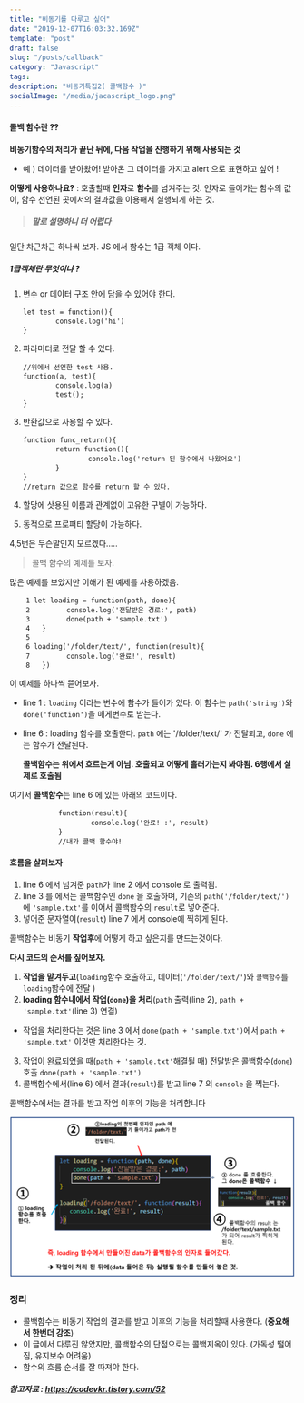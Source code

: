 ```yaml
---
title: "비동기를 다루고 싶어"
date: "2019-12-07T16:03:32.169Z"
template: "post"
draft: false
slug: "/posts/callback"
category: "Javascript"
tags:
description: "비동기특집2( 콜백함수 )"
socialImage: "/media/jacascript_logo.png"
---
```


#### 콜백 함수란 ??

**비동기함수의 처리가 끝난 뒤에, 다음 작업을 진행하기 위해 사용되는 것**

- 예 ) 데이터를 받아왔어! 받아온 그 데이터를 가지고 alert 으로 표현하고 싶어 !

**어떻게 사용하나요?** : 호출할때 **인자**로 **함수**를 넘겨주는 것. 인자로 들어가는 함수의 값이, 함수 선언된 곳에서의 결과값을 이용해서 실행되게 하는 것.

> ##### 말로 설명하니 더 어렵다

일단 차근차근 하나씩 보자. JS 에서 함수는 1급 객체 이다.

##### 1급객체란 무엇이냐 ?

1.  변수 or 데이터 구조 안에 담을 수 있어야 한다.

        let test = function(){
                console.log('hi')
        }

2.  파라미터로 전달 할 수 있다.

        //위에서 선언한 test 사용.
        function(a, test){
                console.log(a)
                test();
        }

3.  반환값으로 사용할 수 있다.

        function func_return(){
                return function(){
                        console.log('return 된 함수에서 나왔어요')
                }
        }
        //return 값으로 함수를 return 할 수 있다.

4.  할당에 삿용된 이름과 관계없이 고유한 구별이 가능하다.
5.  동적으로 프로퍼티 할당이 가능하다.

4,5번은 무슨말인지 모르겠다.....

> 콜백 함수의 예제를 보자.

많은 예제를 보았지만 이해가 된 예제를 사용하겠음.

        1 let loading = function(path, done){
        2         console.log('전달받은 경로:', path)
        3         done(path + 'sample.txt')
        4   }
        5
        6 loading('/folder/text/', function(result){
        7         console.log('완료!', result)
        8   })

이 예제를 하나씩 뜯어보자.

- line 1 : `loading` 이라는 변수에 함수가 들어가 있다. 이 함수는 `path('string')`와 `done('function')`을 매게변수로 받는다.

- line 6 : loading 함수를 호출한다. `path` 에는 '/folder/text/' 가 전달되고, `done` 에는 함수가 전달된다.

  **콜백함수는 위에서 흐르는게 아님. 호출되고 어떻게 흘러가는지 봐야됨. 6행에서 실제로 호출됨**

여기서 **콜백함수**는 line 6 에 있는 아래의 코드이다.

                function(result){
                        console.log('완료! :', result)
                }
                //내가 콜백 함수야!

#### 흐름을 살펴보자

1. line 6 에서 넘겨준 `path`가 line 2 에서 console 로 출력됨.
2. line 3 를 에서는 콜백함수인 `done` 을 호출하며, 기존의 `path('/folder/text/')`에 `'sample.txt'`를 이어서 콜백함수의 `result`로 넣어준다.
3. 넣어준 문자열이(`result`) line 7 에서 console에 찍히게 된다.

콜백함수는 비동기 **작업후**에 어떻게 하고 싶은지를 만드는것이다.

**다시 코드의 순서를 짚어보자.**

1. **작업을 맡겨두고**(`loading`함수 호출하고, 데이터(`'/folder/text/'`)와 `콜백함수`를 `loading`함수에 전달 )
2. **loading 함수내에서 작업(`done`)을 처리**(`path` 출력(line 2), `path + 'sample.txt'`(line 3) 연결)

- 작업을 처리한다는 것은 line 3 에서 `done(path + 'sample.txt')`에서 `path + 'sample.txt'` 이것만 처리한다는 것.

3. 작업이 완료되었을 때(`path + 'sample.txt'`해결될 때) 전달받은 콜백함수(`done`) 호출 `done(path + 'sample.txt')`
4. 콜백함수에서(line 6) 에서 결과(`result`)를 받고 line 7 의 `console` 을 찍는다.

콜백함수에서는 결과를 받고 작업 이후의 기능을 처리합니다

![](/media/Etc/result.PNG)

### 정리

- 콜백함수는 비동기 작업의 결과를 받고 이후의 기능을 처리할때 사용한다. (**중요해서 한번더 강조**)
- 이 글에서 다루진 않았지만, 콜백함수의 단점으로는 콜백지옥이 있다. (가독성 떨어짐, 유지보수 어려움)
- 함수의 흐름 순서를 잘 따져야 한다.

##### **참고자료** : https://codevkr.tistory.com/52
